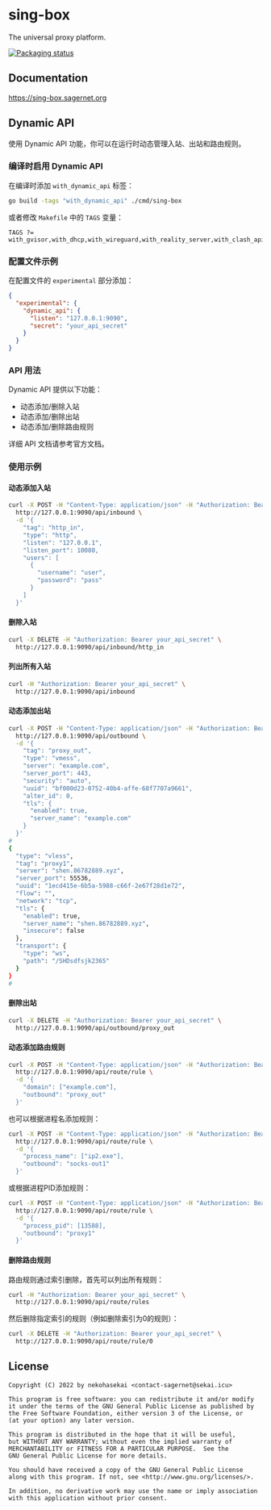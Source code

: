 # sing-box

The universal proxy platform.

[![Packaging status](https://repology.org/badge/vertical-allrepos/sing-box.svg)](https://repology.org/project/sing-box/versions)

## Documentation

https://sing-box.sagernet.org

## Dynamic API

使用 Dynamic API 功能，你可以在运行时动态管理入站、出站和路由规则。

### 编译时启用 Dynamic API

在编译时添加 `with_dynamic_api` 标签：

```bash
go build -tags "with_dynamic_api" ./cmd/sing-box
```

或者修改 `Makefile` 中的 `TAGS` 变量：

```
TAGS ?= with_gvisor,with_dhcp,with_wireguard,with_reality_server,with_clash_api,with_quic,with_utls,with_tailscale,with_dynamic_api
```

### 配置文件示例

在配置文件的 `experimental` 部分添加：

```json
{
  "experimental": {
    "dynamic_api": {
      "listen": "127.0.0.1:9090",
      "secret": "your_api_secret"
    }
  }
}
```

### API 用法

Dynamic API 提供以下功能：

- 动态添加/删除入站
- 动态添加/删除出站
- 动态添加/删除路由规则

详细 API 文档请参考官方文档。

### 使用示例

#### 动态添加入站

```bash
curl -X POST -H "Content-Type: application/json" -H "Authorization: Bearer your_api_secret" \
  http://127.0.0.1:9090/api/inbound \
  -d '{
    "tag": "http_in",
    "type": "http",
    "listen": "127.0.0.1",
    "listen_port": 10080,
    "users": [
      {
        "username": "user",
        "password": "pass"
      }
    ]
  }'
```

#### 删除入站

```bash
curl -X DELETE -H "Authorization: Bearer your_api_secret" \
  http://127.0.0.1:9090/api/inbound/http_in
```

#### 列出所有入站

```bash
curl -H "Authorization: Bearer your_api_secret" \
  http://127.0.0.1:9090/api/inbound
```

#### 动态添加出站

```bash
curl -X POST -H "Content-Type: application/json" -H "Authorization: Bearer your_api_secret" \
  http://127.0.0.1:9090/api/outbound \
  -d '{
    "tag": "proxy_out",
    "type": "vmess",
    "server": "example.com",
    "server_port": 443,
    "security": "auto",
    "uuid": "bf000d23-0752-40b4-affe-68f7707a9661",
    "alter_id": 0,
    "tls": {
      "enabled": true,
      "server_name": "example.com"
    }
  }'
#
{
  "type": "vless",
  "tag": "proxy1",
  "server": "shen.86782889.xyz",
  "server_port": 55536,
  "uuid": "1ecd415e-6b5a-5988-c66f-2e67f28d1e72",
  "flow": "",
  "network": "tcp",
  "tls": {
    "enabled": true,
    "server_name": "shen.86782889.xyz",
    "insecure": false
  },
  "transport": {
    "type": "ws",
    "path": "/SHDsdfsjk2365"
  }
}
#

```

#### 删除出站

```bash
curl -X DELETE -H "Authorization: Bearer your_api_secret" \
  http://127.0.0.1:9090/api/outbound/proxy_out
```

#### 动态添加路由规则

```bash
curl -X POST -H "Content-Type: application/json" -H "Authorization: Bearer your_api_secret" \
  http://127.0.0.1:9090/api/route/rule \
  -d '{
    "domain": ["example.com"],
    "outbound": "proxy_out"
  }'
```

也可以根据进程名添加规则：

```bash
curl -X POST -H "Content-Type: application/json" -H "Authorization: Bearer your_api_secret" \
  http://127.0.0.1:9090/api/route/rule \
  -d '{
    "process_name": ["ip2.exe"],
    "outbound": "socks-out1"
  }'
```

或根据进程PID添加规则：

```bash
curl -X POST -H "Content-Type: application/json" -H "Authorization: Bearer your_api_secret" \
  http://127.0.0.1:9090/api/route/rule \
  -d '{
    "process_pid": [13588],
    "outbound": "proxy1"
  }'
```

#### 删除路由规则

路由规则通过索引删除，首先可以列出所有规则：

```bash
curl -H "Authorization: Bearer your_api_secret" \
  http://127.0.0.1:9090/api/route/rules
```

然后删除指定索引的规则（例如删除索引为0的规则）：

```bash
curl -X DELETE -H "Authorization: Bearer your_api_secret" \
  http://127.0.0.1:9090/api/route/rule/0
```

## License

```
Copyright (C) 2022 by nekohasekai <contact-sagernet@sekai.icu>

This program is free software: you can redistribute it and/or modify
it under the terms of the GNU General Public License as published by
the Free Software Foundation, either version 3 of the License, or
(at your option) any later version.

This program is distributed in the hope that it will be useful,
but WITHOUT ANY WARRANTY; without even the implied warranty of
MERCHANTABILITY or FITNESS FOR A PARTICULAR PURPOSE.  See the
GNU General Public License for more details.

You should have received a copy of the GNU General Public License
along with this program. If not, see <http://www.gnu.org/licenses/>.

In addition, no derivative work may use the name or imply association
with this application without prior consent.